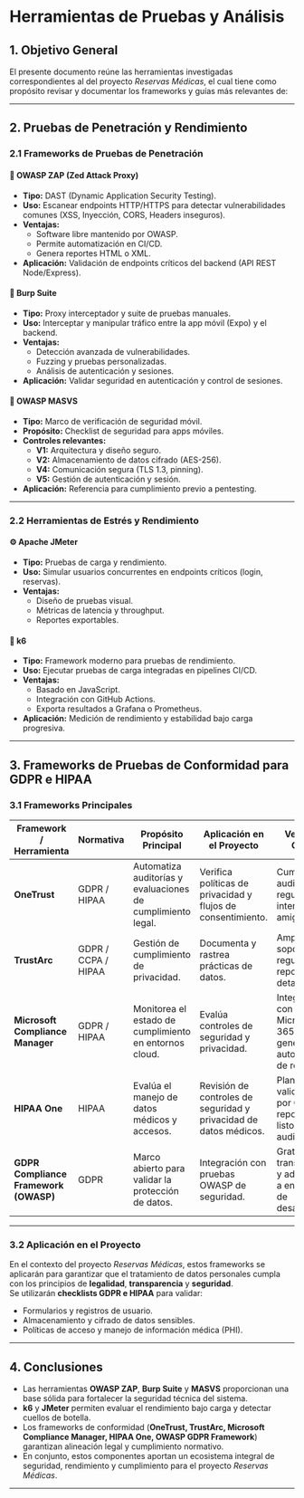 # Herramientas de Pruebas y Análisis

## 1. Objetivo General

El presente documento reúne las herramientas investigadas correspondientes al del proyecto _Reservas Médicas_, el cual tiene como propósito revisar y documentar los frameworks y guías más relevantes de:

---

## 2. Pruebas de Penetración y Rendimiento

### 2.1 Frameworks de Pruebas de Penetración

#### 🔹 OWASP ZAP (Zed Attack Proxy)

- **Tipo:** DAST (Dynamic Application Security Testing).
- **Uso:** Escanear endpoints HTTP/HTTPS para detectar vulnerabilidades comunes (XSS, Inyección, CORS, Headers inseguros).
- **Ventajas:**
  - Software libre mantenido por OWASP.
  - Permite automatización en CI/CD.
  - Genera reportes HTML o XML.
- **Aplicación:** Validación de endpoints críticos del backend (API REST Node/Express).

#### 🔹 Burp Suite

- **Tipo:** Proxy interceptador y suite de pruebas manuales.
- **Uso:** Interceptar y manipular tráfico entre la app móvil (Expo) y el backend.
- **Ventajas:**
  - Detección avanzada de vulnerabilidades.
  - Fuzzing y pruebas personalizadas.
  - Análisis de autenticación y sesiones.
- **Aplicación:** Validar seguridad en autenticación y control de sesiones.

#### 🔹 OWASP MASVS

- **Tipo:** Marco de verificación de seguridad móvil.
- **Propósito:** Checklist de seguridad para apps móviles.
- **Controles relevantes:**
  - **V1:** Arquitectura y diseño seguro.
  - **V2:** Almacenamiento de datos cifrado (AES-256).
  - **V4:** Comunicación segura (TLS 1.3, pinning).
  - **V5:** Gestión de autenticación y sesión.
- **Aplicación:** Referencia para cumplimiento previo a pentesting.

---

### 2.2 Herramientas de Estrés y Rendimiento

#### ⚙️ Apache JMeter

- **Tipo:** Pruebas de carga y rendimiento.
- **Uso:** Simular usuarios concurrentes en endpoints críticos (login, reservas).
- **Ventajas:**
  - Diseño de pruebas visual.
  - Métricas de latencia y throughput.
  - Reportes exportables.

#### 🚀 k6

- **Tipo:** Framework moderno para pruebas de rendimiento.
- **Uso:** Ejecutar pruebas de carga integradas en pipelines CI/CD.
- **Ventajas:**
  - Basado en JavaScript.
  - Integración con GitHub Actions.
  - Exporta resultados a Grafana o Prometheus.
- **Aplicación:** Medición de rendimiento y estabilidad bajo carga progresiva.

---

## 3. Frameworks de Pruebas de Conformidad para GDPR e HIPAA

### 3.1 Frameworks Principales

| Framework / Herramienta               | Normativa           | Propósito Principal                                         | Aplicación en el Proyecto                                         | Ventajas Clave                                                     |
| ------------------------------------- | ------------------- | ----------------------------------------------------------- | ----------------------------------------------------------------- | ------------------------------------------------------------------ |
| **OneTrust**                          | GDPR / HIPAA        | Automatiza auditorías y evaluaciones de cumplimiento legal. | Verifica políticas de privacidad y flujos de consentimiento.      | Cumple con auditorías regulatorias, interfaz amigable.             |
| **TrustArc**                          | GDPR / CCPA / HIPAA | Gestión de cumplimiento de privacidad.                      | Documenta y rastrea prácticas de datos.                           | Amplio soporte regulatorio y reportes detallados.                  |
| **Microsoft Compliance Manager**      | GDPR / HIPAA        | Monitorea el estado de cumplimiento en entornos cloud.      | Evalúa controles de seguridad y privacidad.                       | Integración con Microsoft 365 y generación automática de reportes. |
| **HIPAA One**                         | HIPAA               | Evalúa el manejo de datos médicos y accesos.                | Revisión de controles de seguridad y privacidad de datos médicos. | Plantillas validadas por OCR, reportes listos para auditorías.     |
| **GDPR Compliance Framework (OWASP)** | GDPR                | Marco abierto para validar la protección de datos.          | Integración con pruebas OWASP de seguridad.                       | Gratuito, transparente y adaptable a entornos de desarrollo.       |

---

### 3.2 Aplicación en el Proyecto

En el contexto del proyecto _Reservas Médicas_, estos frameworks se aplicarán para garantizar que el tratamiento de datos personales cumpla con los principios de **legalidad**, **transparencia** y **seguridad**.  
Se utilizarán **checklists GDPR e HIPAA** para validar:

- Formularios y registros de usuario.
- Almacenamiento y cifrado de datos sensibles.
- Políticas de acceso y manejo de información médica (PHI).

---

## 4. Conclusiones

- Las herramientas **OWASP ZAP**, **Burp Suite** y **MASVS** proporcionan una base sólida para fortalecer la seguridad técnica del sistema.
- **k6** y **JMeter** permiten evaluar el rendimiento bajo carga y detectar cuellos de botella.
- Los frameworks de conformidad (**OneTrust, TrustArc, Microsoft Compliance Manager, HIPAA One, OWASP GDPR Framework**) garantizan alineación legal y cumplimiento normativo.
- En conjunto, estos componentes aportan un ecosistema integral de seguridad, rendimiento y cumplimiento para el proyecto _Reservas Médicas_.

---
